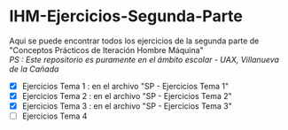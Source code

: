 # IHM-Ejercicios-Segunda-Parte

Aqui se puede encontrar todos los ejercicios de la segunda parte de "Conceptos Prácticos de Iteración Hombre Máquina"
</br>
*PS : Este repositorio es puramente en el ámbito escolar - UAX, Villanueva de la Cañada*

- [x] Ejercicios Tema 1 : en el archivo "SP - Ejercicios Tema 1"
- [x] Ejercicios Tema 2 : en el archivo "SP - Ejercicios Tema 2"
- [x] Ejercicios Tema 3 : en el archivo "SP - Ejercicios Tema 3"
- [ ] Ejercicios Tema 4
